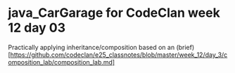 # java_CarGarage for CodeClan week 12 day 03

Practically applying inheritance/composition based on an 
(brief)[https://github.com/codeclan/e25_classnotes/blob/master/week_12/day_3/composition_lab/composition_lab.md]
